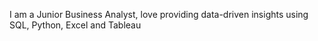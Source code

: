 
I am a Junior Business Analyst, love providing data-driven insights using 
SQL, Python, Excel and Tableau 
